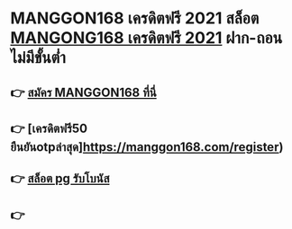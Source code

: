 # MANGGON168 เครดิตฟรี 2021  สล็อต [MANGONG168 เครดิตฟรี 2021](https://manggon168.com/register/)  ฝาก-ถอนไม่มีขั้นต่ำ 
## 👉 [สมัคร MANGGON168 ที่นี่](https://manggon168.com/register)
## 👉 [เครดิตฟรี50 ยืนยันotpล่าสุด]https://manggon168.com/register)
## 👉 [สล็อต pg รับโบนัส](https://manggon168.com/register)
## 👉 
